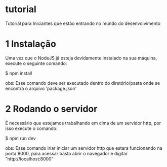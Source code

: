 # tutorial
Tutorial para Iniciantes que estão entrando no mundo do desenvolvimento

# 1 Instalação
Uma vez que o NodeJS já esteja devidamente instalado na sua máquina, execute o seguinte comando:

$ npm install

obs: Esse comando deve ser executado dentro do diretório/pasta onde se encontra o arquivo
'package.json'

# 2 Rodando o servidor
É necessário que estejamos trabalhando em cima de um servidor http, por isso execute o comando:

$ npm run dev

obs: Esse comando iriar iniciar um servidor http que estara funcionando na porta 8000,
para acessar basta abrir o navegador e digitar "http://localhost:8000"